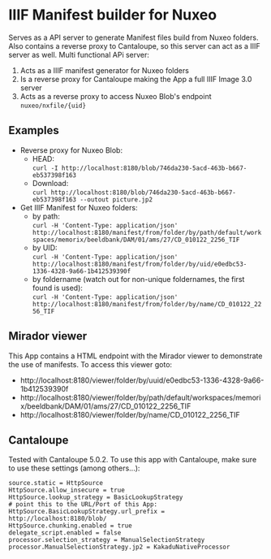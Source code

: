 # IIIF Manifest builder for Nuxeo

Serves as a API server to generate Manifest files build from Nuxeo folders. Also contains a reverse proxy to Cantaloupe, so this server can act as a IIIF server as well.
Multi functional APi server:
1. Acts as a IIIF manifest generator for Nuxeo folders
2. Is a reverse proxy for Cantaloupe making the App a full IIIF Image 3.0 server
3. Acts as a reverse proxy to access Nuxeo Blob's endpoint `nuxeo/nxfile/{uid}`

## Examples
- Reverse proxy for Nuxeo Blob:
  - HEAD: <br>`curl -I http://localhost:8180/blob/746da230-5acd-463b-b667-eb537398f163`
  - Download: <br>`curl http://localhost:8180/blob/746da230-5acd-463b-b667-eb537398f163 --outout picture.jp2`
- Get IIIF Manifest for Nuxeo folders:
  - by path: <br>`curl -H 'Content-Type: application/json' http://localhost:8180/manifest/from/folder/by/path/default/workspaces/memorix/beeldbank/DAM/01/ams/27/CD_010122_2256_TIF`
  - by UID: <br>`curl -H 'Content-Type: application/json' http://localhost:8180/manifest/from/folder/by/uid/e0edbc53-1336-4328-9a66-1b412539390f`
  - by foldername (watch out for non-unique foldernames, the first found is used): <br>`curl -H 'Content-Type: application/json' http://localhost:8180/manifest/from/folder/by/name/CD_010122_2256_TIF`
  
## Mirador viewer
This App contains a HTML endpoint with the Mirador viewer to demonstrate the use of manifests. 
To access this viewer goto: 
- http://localhost:8180/viewer/folder/by/uuid/e0edbc53-1336-4328-9a66-1b412539390f
- http://localhost:8180/viewer/folder/by/path/default/workspaces/memorix/beeldbank/DAM/01/ams/27/CD_010122_2256_TIF
- http://localhost:8180/viewer/folder/by/name/CD_010122_2256_TIF
  
## Cantaloupe
Tested with Cantaloupe 5.0.2. To use this app with Cantaloupe, make sure to use these settings (among others...):
```properties
source.static = HttpSource
HttpSource.allow_insecure = true
HttpSource.lookup_strategy = BasicLookupStrategy
# point this to the URL/Port of this App:
HttpSource.BasicLookupStrategy.url_prefix = http://localhost:8180/blob/
HttpSource.chunking.enabled = true
delegate_script.enabled = false
processor.selection_strategy = ManualSelectionStrategy
processor.ManualSelectionStrategy.jp2 = KakaduNativeProcessor
```